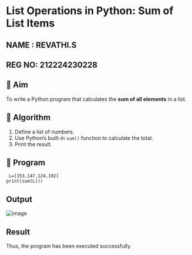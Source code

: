 # List Operations in Python: Sum of List Items
## NAME : REVATHI.S
## REG NO: 212224230228
## 🎯 Aim
To write a Python program that calculates the **sum of all elements** in a list.

## 🧠 Algorithm
1. Define a list of numbers.
2. Use Python’s built-in `sum()` function to calculate the total.
3. Print the result.

## 🧾 Program

```
 L=[153,147,124,102] 
print(sum(L)))
```

## Output
![image](https://github.com/user-attachments/assets/a3360cac-9c8d-4511-a2eb-f72d9b458b41)

## Result
Thus, the program has been executed successfully.


